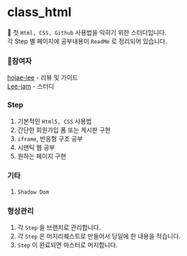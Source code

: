 # class_html
👋 첫 `Html, CSS, Github` 사용법을 익히기 위한 스터디입니다. <br/>
각 Step 별 페이지에 공부내용이 `ReadMe` 로 정리되어 있습니다.

### 📖참여자

[hojae-lee](https://github.com/hojae-lee) - 리뷰 및 가이드 <br/>
[Lee-jam](https://github.com/Lee-jam) - 스터디

### Step

1. 기본적인 `Html5, CSS` 사용법
2. 간단한 회원가입 폼 또는 게시판 구현
3. `iframe`, 반응형 구조 공부
4. 시맨틱 웹 공부
5. 원하는 페이지 구현

### 기타

1. `Shadow Dom`

### 형상관리

1. 각 `Step` 을 브랜치로 관리합니다.
2. 각 `Step` 은 머지리퀘스트로 만들어서 당일에 한 내용을 적습니다.
3. `Step` 이 완료되면 마스터로 머지합니다.
